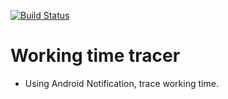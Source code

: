 [![Build Status](https://travis-ci.org/runafter/working-time-tracer.svg?branch=master)](https://travis-ci.org/runafter/working-time-tracer)

# Working time tracer
- Using Android Notification, trace working time.